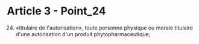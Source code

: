 # Article 3 - Point_24

24) «titulaire de l'autorisation», toute personne physique ou morale titulaire d'une autorisation d'un produit phytopharmaceutique;